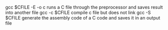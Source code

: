 gcc $CFILE -E -o c runs a C  file through the preprocessor and saves  result into another file
gcc -c $CFILE compile c file but does not link
gcc -S $CFILE generate the assembly code of a C code and saves it in an output file

